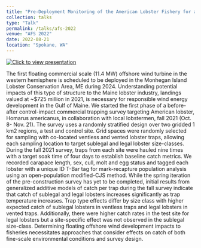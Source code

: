 ```yaml
---
title: "Pre-Deployment Monitoring of the American Lobster Fishery for a Floating Wind Installation"
collection: talks
type: "Talk"
permalink: /talks/afs-2022
venue: "AFS 2022"
date: 2022-08-21
location: "Spokane, WA"
---
```


[![Click to view presentation](https://i9.ytimg.com/vi_webp/JA_v9K7x-yk/mqdefault.webp?sqp=CJjJrJkG&rs=AOn4CLDS_jpb-KdCYWrBW0BH66x4gP5E6g)](https://youtu.be/JA_v9K7x-yk "Pre-Deployment Monitoring of the American Lobster Fishery")

The first floating commercial scale (11.4 MW) offshore wind turbine in the western hemisphere is scheduled to be deployed in the Monhegan Island Lobster Conservation Area, ME during 2024. Understanding potential impacts of this type of structure to the Maine lobster industry, landings valued at ~$725 million in 2021, is necessary for responsible wind energy development in the Gulf of Maine. We started the first phase of a before-after control-impact commercial trapping survey targeting American lobster, Homarus americanus, in collaboration with local lobstermen, fall 2021 (Oct. 8- Nov. 21). The survey uses a randomly stratified design over two gridded 1 km2 regions, a test and control site. Grid spaces were randomly selected for sampling with co-located ventless and vented lobster traps, allowing each sampling location to target sublegal and legal lobster size-classes. During the fall 2021 survey, traps from each site were hauled nine times with a target soak time of four days to establish baseline catch metrics. We recorded carapace length, sex, cull, molt and egg status and tagged each lobster with a unique ID T-Bar tag for mark-recapture population analysis using an open-population modified-CJS method. While the spring iteration of the pre-construction survey has yet to be completed, initial results from generalized additive models of catch per trap during the fall survey indicate that catch of sublegal and legal lobsters increases significantly as trap temperature increases. Trap type effects differ by size class with higher expected catch of sublegal lobsters in ventless traps and legal lobsters in vented traps. Additionally, there were higher catch rates in the test site for legal lobsters but a site-specific effect was not observed in the sublegal size-class. Determining floating offshore wind development impacts to fisheries necessitates approaches that consider effects on catch of both fine-scale environmental conditions and survey design.
